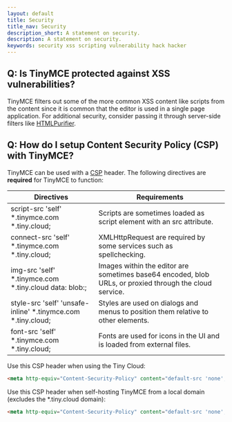 ```yaml
---
layout: default
title: Security
title_nav: Security
description_short: A statement on security.
description: A statement on security.
keywords: security xss scripting vulnerability hack hacker
---
```


## Q: Is TinyMCE protected against XSS vulnerabilities?

TinyMCE filters out some of the more common XSS content like scripts from the content since it is common that the editor is used in a single page application. For additional security, consider passing it through server-side filters like [HTMLPurifier](http://htmlpurifier.org/).

## Q: How do I setup Content Security Policy (CSP) with TinyMCE?

TinyMCE can be used with a [CSP](https://content-security-policy.com/) header. The following directives are **required** for TinyMCE to function:

| Directives | Requirements |
|------------|--------------|
| script-src 'self' *.tinymce.com *.tiny.cloud;          | Scripts are sometimes loaded as script element with an src attribute.
| connect-src 'self' *.tinymce.com *.tiny.cloud;         | XMLHttpRequest are required by some services such as spellchecking.
| img-src 'self' *.tinymce.com *.tiny.cloud data: blob:; | Images within the editor are sometimes base64 encoded, blob URLs, or proxied through the cloud service.
| style-src 'self' 'unsafe-inline' *.tinymce.com *.tiny.cloud;        | Styles are used on dialogs and menus to position them relative to other elements.
| font-src 'self' *.tinymce.com *.tiny.cloud;            | Fonts are used for icons in the UI and is loaded from external files.

Use this CSP header when using the Tiny Cloud:

```html
<meta http-equiv="Content-Security-Policy" content="default-src 'none'; script-src 'self' *.tinymce.com *.tiny.cloud; connect-src 'self' *.tinymce.com *.tiny.cloud; img-src 'self' *.tinymce.com *.tiny.cloud data: blob:; style-src 'self' 'unsafe-inline' *.tinymce.com *.tiny.cloud; font-src 'self' *.tinymce.com *.tiny.cloud;" />
```

Use this CSP header when self-hosting TinyMCE from a local domain (excludes the *.tiny.cloud domain):

```html
<meta http-equiv="Content-Security-Policy" content="default-src 'none'; script-src 'self'; connect-src 'self'; img-src 'self' data: blob:; style-src 'self' 'unsafe-inline'; font-src 'self';" />
```
